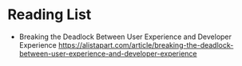 # Reading List

- Breaking the Deadlock Between User Experience and Developer Experience https://alistapart.com/article/breaking-the-deadlock-between-user-experience-and-developer-experience
